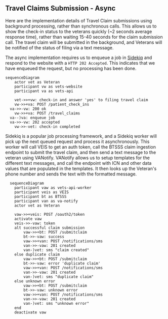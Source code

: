 ## Travel Claims Submission - Async


Here are the implementation details of Travel Claim submissions using background processing, rather than synchronous calls. This allows us to show the check-in status to the veterans quickly (~2 seconds average response time), rather than waiting 15-40 seconds for the claim submission call. The travel claim will be submitted in the background, and Veterans will be notified of the status of filing via a text message.

The async implementation requires us to enqueue a job in [Sidekiq](https://sidekiq.org/) and respond to the website with a `HTTP 202 Accepted`. This indicates that we have enqueued the request, but no processing has been done.

```mermaid
sequenceDiagram
    actor vet as Veteran
    participant vw as vets-website
    participant va as vets-api

	vet->>+vw: check-in and answer 'yes' to filing travel claim
	vw->>+va: POST /patient_check_ins
  va->>-vw: 200 ok
	vw->>+va: POST /travel_claims
  va--)va: enqueue job
  va->>-vw: 202 accepted
	vw->>-vet: check-in completed
```

Sidekiq is a popular job processing framework, and a Sidekiq worker will pick up the next queued request and process it asynchronously. This worker will call VEIS to get an auth token, call the BTSSS claim ingestion endpoint to submit the travel claim, and then send a text message to the veteran using VANotify. VANotify allows us to setup templates for the different text messages, and call the endpoint with ICN and other data values that are populated in the templates. It then looks up the Veteran's phone number and sends the text with the formatted message.
  
```mermaid
  sequenceDiagram
    participant vaw as vets-api-worker
    participant veis as VEIS
    participant bt as BTSSS
    participant van as va-notify
    actor vet as Veteran

    vaw->>+veis: POST /oauth2/token
    activate vaw
    veis->>-vaw: token
    alt successful claim submission
        vaw->>+bt: POST /submitclaim
        bt->>-vaw: success
        vaw->>+van: POST /notifications/sms
        van->>-vaw: 201 created
        van-)vet: sms "claim created"
    else duplicate claim
        vaw->>+bt: POST /submitclaim
        bt->>-vaw: error 'duplicate claim'
        vaw->>+van: POST /notifications/sms
        van->>-vaw: 201 created
        van-)vet: sms "duplicate claim"
    else unknown error
        vaw->>+bt: POST /submitclaim
        bt->>-vaw: unknown error
        vaw->>+van: POST /notifications/sms
        van->>-vaw: 201 created
        van-)vet: sms "unknown error"
    end
    deactivate vaw
  ```
